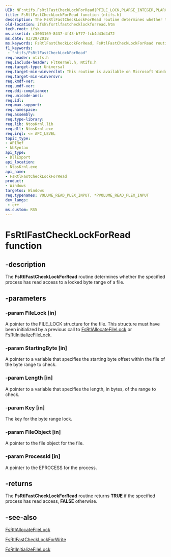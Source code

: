 ```yaml
---
UID: NF:ntifs.FsRtlFastCheckLockForRead(PFILE_LOCK,PLARGE_INTEGER,PLARGE_INTEGER,ULONG,PFILE_OBJECT,PVOID)
title: FsRtlFastCheckLockForRead function (ntifs.h)
description: The FsRtlFastCheckLockForRead routine determines whether the specified process has read access to a locked byte range of a file.
old-location: ifsk\fsrtlfastchecklockforread.htm
tech.root: ifsk
ms.assetid: c3003169-8437-4f43-b777-fcb4d43d4d72
ms.date: 03/29/2018
ms.keywords: FsRtlFastCheckLockForRead, FsRtlFastCheckLockForRead routine [Installable File System Drivers], fsrtlref_b0a3dc82-d734-44b8-8762-7e10478f60c6.xml, ifsk.fsrtlfastchecklockforread, ntifs/FsRtlFastCheckLockForRead
f1_keywords:
 - "ntifs/FsRtlFastCheckLockForRead"
req.header: ntifs.h
req.include-header: FltKernel.h, Ntifs.h
req.target-type: Universal
req.target-min-winverclnt: This routine is available on Microsoft Windows 2000 and later versions of Windows operating systems.
req.target-min-winversvr:
req.kmdf-ver:
req.umdf-ver:
req.ddi-compliance:
req.unicode-ansi:
req.idl:
req.max-support:
req.namespace:
req.assembly:
req.type-library:
req.lib: NtosKrnl.lib
req.dll: NtosKrnl.exe
req.irql: <= APC_LEVEL
topic_type:
- APIRef
- kbSyntax
api_type:
- DllExport
api_location:
- NtosKrnl.exe
api_name:
- FsRtlFastCheckLockForRead
product:
- Windows
targetos: Windows
req.typenames: VOLUME_READ_PLEX_INPUT, *PVOLUME_READ_PLEX_INPUT
dev_langs:
 - c++
ms.custom: RS5
---
```


# FsRtlFastCheckLockForRead function


## -description


The <b>FsRtlFastCheckLockForRead</b> routine determines whether the specified process has read access to a locked byte range of a file.


## -parameters




### -param FileLock [in]

A pointer to the FILE_LOCK structure for the file. This structure must have been initialized by a previous call to <a href="https://docs.microsoft.com/windows-hardware/drivers/ddi/ntifs/nf-ntifs-fsrtlallocatefilelock">FsRtlAllocateFileLock</a> or <a href="https://docs.microsoft.com/windows-hardware/drivers/ddi/ntifs/nf-ntifs-fsrtlinitializefilelock">FsRtlInitializeFileLock</a>.


### -param StartingByte [in]

A pointer to a variable that specifies the starting byte offset within the file of the byte range to check.


### -param Length [in]

A pointer to a variable that specifies the length, in bytes, of the range to check.


### -param Key [in]

The key for the byte range lock.


### -param FileObject [in]

A pointer to the file object for the file.


### -param ProcessId [in]

A pointer to the EPROCESS for the process.


## -returns



The <b>FsRtlFastCheckLockForRead</b> routine returns <b>TRUE</b> if the specified process has read access, <b>FALSE</b> otherwise.




## -see-also




<a href="https://docs.microsoft.com/windows-hardware/drivers/ddi/ntifs/nf-ntifs-fsrtlallocatefilelock">FsRtlAllocateFileLock</a>



<a href="https://docs.microsoft.com/windows-hardware/drivers/ddi/ntifs/nf-ntifs-fsrtlfastchecklockforwrite">FsRtlFastCheckLockForWrite</a>



<a href="https://docs.microsoft.com/windows-hardware/drivers/ddi/ntifs/nf-ntifs-fsrtlinitializefilelock">FsRtlInitializeFileLock</a>
 

 

